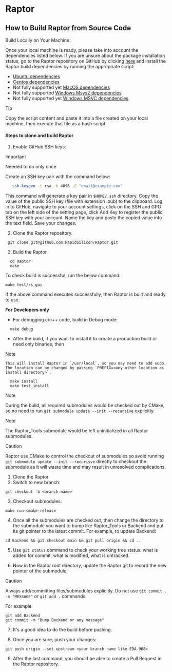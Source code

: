 # Raptor

## How to Build Raptor from Source Code

Build Locally on Your Machine:

Once your local machine is ready, please take into account the dependencies listed below. If you are unsure about the package installation status, go to the Raptor repository on GitHub by clicking [here](https://github.com/os-fpga/Raptor) and install the Raptor build dependencies by running the appropriate script:

- [Ubuntu dependencies](https://https://github.com/os-fpga/Raptor/blob/main/.github/workflows/install_ubuntu_dependencies_build.sh)
- [Centos dependencies](https://github.com/os-fpga/Raptor/blob/main/.github/workflows/install_centos_dependencies_build.sh)
- Not fully supported yet [MacOS dependencies](https://github.com/os-fpga/Raptor/blob/main/.github/workflows/install_macos_dependencies_build.sh)
- Not fully supported [Windows Msys2 dependencies](https://github.com/os-fpga/Raptor/blob/main/.github/workflows/main.yml)
- Not fully supported yet [Windows MSVC dependencies](https://github.com/os-fpga/Raptor/blob/main/.github/workflows/main.yml)

> [!TIP]
> Copy the script content and paste it into a file created on your local machine, then execute that file as a bash script.

<h4 id="step-to-build-raptor">
Steps to clone and build Raptor
</h4>

1. Enable GitHub SSH keys: 

> [!IMPORTANT]
> Needed to do only once

   Create an SSH key pair with the command below:

```bash
   ssh-keygen -t rsa -b 4096 -C "email@example.com"
```
This command will generate a key pair in `$HOME/.ssh` directory. Copy the value of the public SSH key (file with extension .pub) to the clipboard.
Log in to GitHub, navigate to your account settings, click on the SSH and GPG tab on the left side of the setting page, click Add Key to register the public SSH key with your account. Name the key and paste the copied value into the text field. Save your changes.

2. Clone the Raptor repository.

```
 git clone git@github.com:RapidSilicon/Raptor.git
```

3. Build the Raptor

```
  cd Raptor
  make
```
To check build is successful, run the below command:

```
make test/rs_gui
```
If the above command executes successfully, then Raptor is built and ready to use. 

**For Developers only**

* For debugging c/c++ code, build in Debug mode:

```  
  make debug
```

* After the build, if you want to install it to create a production build or need only binaries, then

> [!NOTE]
>     This will install Raptor in `/usr/local`, so you may need to add sudo. The location can be changed by passing `PREFIX=<any other location as install directory>`.

```
  make install 
  make test_install
```

> [!NOTE]
> During the build, all required submodules would be checked out by CMake, so no need to run `git submodule update --init --recursive` explicitly.

> [!NOTE]
> The Raptor_Tools submodule would be left uninitialized in all Raptor submodules.

> [!CAUTION]
> Raptor use CMake to control the checkout of submodules so avoid running `git submodule update --init --recurisve` directly to checkout the submodule as it will waste time and may result in unresolved complications.

  1. Clone the Raptor
  2. Switch to new branch:

  ```
  git checkout -b <branch-name>
  ```
  3. Checkout submodules:

  ```
  make run-cmake-release
  ```
  4. Once all the submodules are checked out, then change the directory to the submodule you want to bump like Raptor_Tools or Backend and put its git pointer to the latest commit. For example, to update Backend:

  ```
  cd Backend && git checkout main && git pull origin && cd ..
  ```
  5. Use `git status` command to check your working tree status: what is added for commit, what is modified, what is untracked.

  6. Now in the Raptor root directory, update the Raptor git to record the new pointer of the submodule. 

> [!CAUTION]
> Always add/committing files/submodules explicitly. Do not use `git commit . -m "MESSAGE"` or `git add .` commands.

  For example:

  ```
  git add Backend
  git commit -m "Bump Backend or any message"
  ```
  7. It's a good idea to do the build before pushing.

  8. Once you are sure, push your changes:

  ```
  git push origin --set-upstream <your branch name like EDA-968>
  ```

  9. After the last command, you should be able to create a Pull Request in the Raptor repository.


